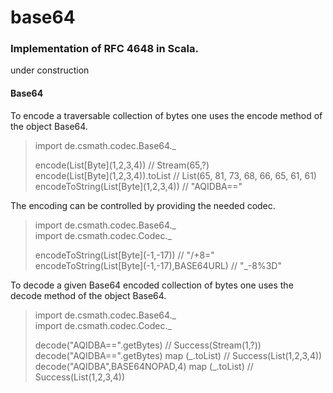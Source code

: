 # base64

### Implementation of RFC 4648 in Scala.

under construction

#### Base64

To encode a traversable collection of bytes one uses the encode method of the
object Base64.

> import de.csmath.codec.Base64._  
>
> encode(List\[Byte\](1,2,3,4))         // Stream(65,?)  
> encode(List\[Byte\](1,2,3,4)).toList  // List(65, 81, 73, 68, 66, 65, 61, 61)  
> encodeToString(List\[Byte\](1,2,3,4)) // "AQIDBA=="

The encoding can be controlled by providing the needed codec.

> import de.csmath.codec.Base64._  
> import de.csmath.codec.Codec._
>
> encodeToString(List\[Byte\](-1,-17)) // "/+8="  
> encodeToString(List\[Byte\](-1,-17),BASE64URL) // "\_-8%3D"

To decode a given Base64 encoded collection of bytes one uses the decode method
of the object Base64.

> import de.csmath.codec.Base64._  
> import de.csmath.codec.Codec._
>
> decode("AQIDBA==".getBytes) // Success(Stream(1,?))  
> decode("AQIDBA==".getBytes) map (\_.toList) // Success(List(1,2,3,4))  
> decode("AQIDBA",BASE64NOPAD,4) map (\_.toList) // Success(List(1,2,3,4))
